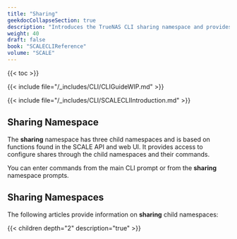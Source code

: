 ```yaml
---
title: "Sharing"
geekdocCollapseSection: true
description: "Introduces the TrueNAS CLI sharing namespace and provides access to child namespaces and commands including iscsi, nfs, and smb." 
weight: 40
draft: false
book: "SCALECLIReference"
volume: "SCALE"
---
```


{{< toc >}}



{{< include file="/_includes/CLI/CLIGuideWIP.md" >}}

{{< include file="/_includes/CLI/SCALECLIIntroduction.md" >}}

## Sharing Namespace

The **sharing** namespace has three child namespaces and is based on functions found in the SCALE API and web UI. 
It provides access to configure shares through the child namespaces and their commands.

You can enter commands from the main CLI prompt or from the **sharing** namespace prompts.

## Sharing Namespaces
The following articles provide information on **sharing** child namespaces:

{{< children depth="2" description="true" >}}
